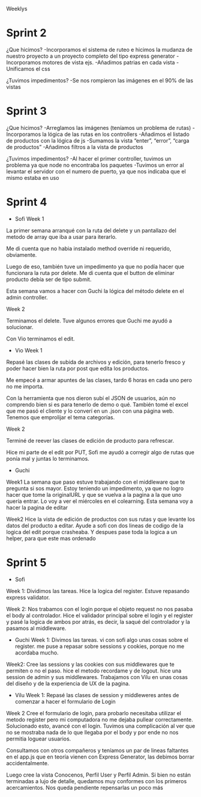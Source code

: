Weeklys 

# Sprint 2
¿Que hicimos?
-Incorporamos el sistema de ruteo e hicimos la mudanza de nuestro proyecto a un proyecto completo del tipo express generator 
-Incorporamos motores de vista ejs. 
-Añadimos patrias en cada vista
-Unificamos el css

¿Tuvimos impedimentos?
-Se nos rompieron las imágenes en el 90% de las vistas


# Sprint 3

¿Que hicimos?
-Arreglamos las imágenes (teníamos un problema de rutas)
-Incorporamos la lógica de las rutas en los controllers
-Añadimos el listado de productos con la lógica de js
-Sumamos la vista “enter”, “error”, “carga de productos”
-Añadimos filtros a la vista de productos

¿Tuvimos impedimentos?
-Al hacer el primer controller, tuvimos un problema ya que node no encontraba los paquetes
-Tuvimos un error al levantar el servidor con el numero de puerto, ya que nos indicaba que el mismo estaba en uso

# Sprint 4

* Sofi 
Week 1

La primer semana arranqué con la ruta del delete y un pantallazo del metodo de array que iba a usar para iterarlo.

Me di cuenta que no habia instalado method override ni requerido, obviamente.

Luego de eso, también tuve un impedimento ya que no podía hacer que funcionara la ruta por delete. Me di cuenta que el button de eliminar producto debía ser de tipo submit.

Esta semana vamos a hacer con Guchi la lógica del método delete en el admin controller.

Week 2

Terminamos el delete. Tuve algunos errores que Guchi me ayudó a solucionar.

Con Vio terminamos el edit.

* Vio 
Week 1

Repasé las clases de subida de archivos y edición, para tenerlo fresco y poder hacer bien la ruta por post que edita los productos.

Me empecé a armar apuntes de las clases, tardo 6 horas en cada uno pero no me importa.

Con la herramienta que nos dieron subí el JSON de usuarios, aún no comprendo bien si es para tenerlo de demo o qué. También tomé el excel que me pasó el cliente y lo converí en un .json con una página web. Tenemos que emprolijar el tema categorías.

Week 2

Terminé de reever las clases de edición de producto para refrescar.

Hice mi parte de el edit por PUT, Sofi me ayudó a corregir algo de rutas que ponía mal y juntas lo terminamos.

* Guchi 

Week1
La semana que paso estuve trabajando con el middleware que te pregunta si sos mayor.
Estoy teniendo un impedimento, ya que no logro hacer que tome la originalURL y que se vuelva a la pagina a la que uno quería entrar. Lo voy a ver el miércoles en el colearning.
Esta semana voy a hacer la pagina de editar

Week2
Hice la vista de edición de productos con sus rutas y que levante los datos del producto a editar.
Ayude a sofi con dos lineas de codigo de la logica del edit porque crasheaba. Y despues pase toda la logica a un helper, para que este mas ordenado


# Sprint 5

* Sofi

Week 1:
Dividimos las tareas. Hice la logica del register. Estuve repasando express validator.

Week 2:
Nos trabamos con el login porque el objeto request no nos pasaba el body al controlador.
Hice el validador principal sobre el login y el register y pasé la logica de ambos por atrás, es decir, la saqué del controlador y la pasamos al middleware.

* Guchi
Week 1:
Divimos las tareas. vi con sofi algo unas cosas sobre el register.
me puse a repasar sobre sessions y cookies, porque no me acordaba mucho.

Week2:
Cree las sessions y las cookies con sus middlewares que te permiten o no el paso. hice el metodo recordame y de logout.
hice una session de admin y sus middlewares. Trabajamos con Vilu en unas cosas del diseño y de la experiencia de UX de la pagina.

* Vilu
Week 1:
Repasé las clases de session y middleweres antes de comenzar a hacer el formulario de Login

Week 2 
Cree el formulario de login, para probarlo necesitaba utilizar el metodo register pero mi computadora no me dejaba pullear correctamente. Solucionado esto, avancé con el login. 
Tuvimos una complicación al ver que no se mostraba nada de lo que llegaba por el body y por ende no nos permitia loguear usuarios. 

Consultamos con otros compañeros y teníamos un par de lineas faltantes en el app.js que en teoría vienen con Express Generator, las debimos borrar accidentalmente. 

Luego cree la vista Conocenos, Perfil User y Perfil Admin. Si bien no están terminadas a lujo de detalle, quedamos muy conformes con los primeros acercamientos. Nos queda pendiente repensarlas un poco más
